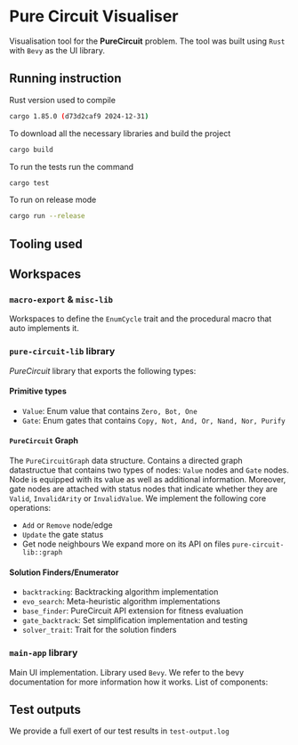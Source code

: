 # Pure Circuit Visualiser

Visualisation tool for the __PureCircuit__ problem.
The tool was built using `Rust` with `Bevy`
as the UI library.

## Running instruction

Rust version used to compile

```bash
cargo 1.85.0 (d73d2caf9 2024-12-31)
```

To download all the necessary libraries and build the project

```rust
cargo build
```

To run the tests run the command

```bash
cargo test
```

To run on release mode

```bash
cargo run --release
```

## Tooling used

## Workspaces

### `macro-export` & `misc-lib`

Workspaces to define the `EnumCycle`
trait and the procedural macro that
auto implements it.

### `pure-circuit-lib` library

*PureCircuit* library that exports the following types:

#### Primitive types

* `Value`: Enum value that contains `Zero, Bot, One`
* `Gate`: Enum gates that contains `Copy, Not, And, Or, Nand, Nor, Purify`

#### `PureCircuit` Graph

The `PureCircuitGraph` data structure. Contains a directed
graph datastructue that contains two types of nodes:
`Value` nodes and `Gate` nodes. Node is equipped
with its value as well as additional information. Moreover,
gate nodes are attached with status nodes that indicate
whether they are `Valid`, `InvalidArity` or `InvalidValue`.
We implement the following core operations:

* `Add` or `Remove` node/edge
* `Update` the gate status
* Get node neighbours
We expand more on its API on files `pure-circuit-lib::graph`

#### Solution Finders/Enumerator

* `backtracking`: Backtracking algorithm implementation
* `evo_search`: Meta-heuristic algorithm implementations
* `base_finder`: PureCircuit API extension for fitness evaluation
* `gate_backtrack`: Set simplification implementation and testing
* `solver_trait`: Trait for the solution finders

### `main-app` library

Main UI implementation. Library used `Bevy`.
We refer to the bevy documentation for more information how it works.
List of components:

## Test outputs

We provide a full exert of our test results in `test-output.log`
